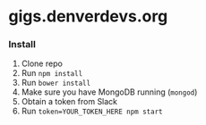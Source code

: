 # gigs.denverdevs.org

### Install

1. Clone repo
2. Run `npm install`
3. Run `bower install`
4. Make sure you have MongoDB running (`mongod`)
5. Obtain a token from Slack
6. Run `token=YOUR_TOKEN_HERE npm start`
